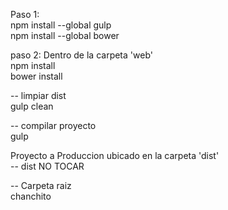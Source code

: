 Paso 1:
	<br>npm install --global gulp
	<br>npm install --global bower

paso 2: Dentro de la carpeta 'web'
	<br>npm   install
	<br>bower install

-- limpiar dist
	<br>gulp clean

-- compilar proyecto
	<br>gulp

Proyecto a Produccion ubicado en la carpeta 'dist'
<br>-- dist NO TOCAR

-- Carpeta raiz
	<br>chanchito
